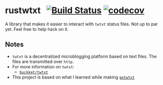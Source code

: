 # rustwtxt &nbsp; [![Build Status](https://travis-ci.com/gbmor/rustwtxt.svg?branch=master)](https://travis-ci.com/gbmor/rustwtxt) [![codecov](https://codecov.io/gh/gbmor/rustwtxt/branch/master/graph/badge.svg?token=4DfKP7oHRQ)](https://codecov.io/gh/gbmor/rustwtxt)

A library that makes it easier to interact with `twtxt` status files.
Not up to par yet. Feel free to help hack on it.

## Notes

* `twtxt` is a decentralized microblogging platform based on text files. 
The files are transmitted over `http`. 
* For more information on `twtxt`:
  * [`buckket/twtxt`](https://github.com/buckket/twtxt)
* This project is based on what I learned while making [`getwtxt`](https://github.com/getwtxt)
